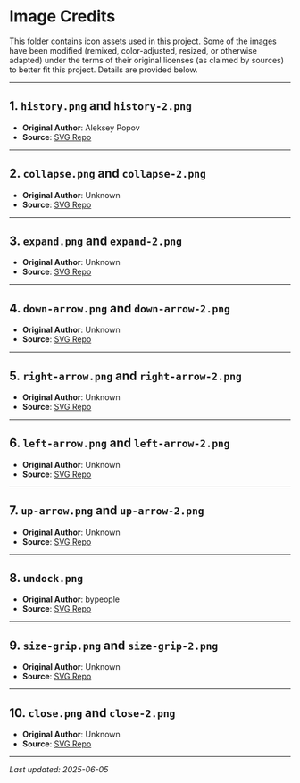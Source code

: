 # Image Credits

This folder contains icon assets used in this project. Some of the images have been modified (remixed, color-adjusted, resized, or otherwise adapted) under the terms of their original licenses (as claimed by sources) to better fit this project. Details are provided below.

---

## 1. `history.png` and `history-2.png`

- **Original Author**: Aleksey Popov
- **Source**: [SVG Repo](https://www.svgrepo.com/svg/381795/time-history)

---

## 2. `collapse.png` and `collapse-2.png`

- **Original Author**: Unknown
- **Source**: [SVG Repo](https://www.svgrepo.com/svg/104085/right-arrow)

---

## 3. `expand.png` and `expand-2.png`

- **Original Author**: Unknown
- **Source**: [SVG Repo](https://www.svgrepo.com/svg/26877/down-arrow)

---

## 4. `down-arrow.png` and `down-arrow-2.png`

- **Original Author**: Unknown
- **Source**: [SVG Repo](https://www.svgrepo.com/svg/110146/down-arrow)

---

## 5. `right-arrow.png` and `right-arrow-2.png`

- **Original Author**: Unknown
- **Source**: [SVG Repo](https://www.svgrepo.com/show/77968/right-arrow)

---

## 6. `left-arrow.png` and `left-arrow-2.png`

- **Original Author**: Unknown
- **Source**: [SVG Repo](https://www.svgrepo.com/show/26878/left-arrow)

---

## 7. `up-arrow.png` and `up-arrow-2.png`

- **Original Author**: Unknown
- **Source**: [SVG Repo](https://www.svgrepo.com/show/73039/up-arrow)

---

## 8. `undock.png`

- **Original Author**: bypeople
- **Source**: [SVG Repo](https://www.svgrepo.com/show/512526/multitasking-1490)

---

## 9. `size-grip.png` and `size-grip-2.png`

- **Original Author**: Unknown
- **Source**: [SVG Repo](https://www.svgrepo.com/svg/147896/dots)

---

## 10. `close.png` and `close-2.png`

- **Original Author**: Unknown
- **Source**: [SVG Repo](https://www.svgrepo.com/svg/421555/close-del)

---

_Last updated: 2025-06-05_
